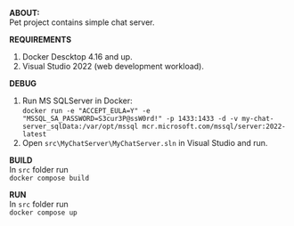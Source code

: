 **ABOUT:**
<br />Pet project contains simple chat server.

**REQUIREMENTS**
1. Docker Descktop 4.16 and up.
2. Visual Studio 2022 (web development workload).

**DEBUG**
1. Run MS SQLServer in Docker:
<br />`docker run -e "ACCEPT_EULA=Y" -e "MSSQL_SA_PASSWORD=S3cur3P@ssW0rd!" -p 1433:1433 -d -v my-chat-server_sqlData:/var/opt/mssql mcr.microsoft.com/mssql/server:2022-latest`
2. Open `src\MyChatServer\MyChatServer.sln` in Visual Studio and run.

**BUILD**
<br />In `src` folder run
<br />`docker compose build`

**RUN**
<br />In `src` folder run
<br />`docker compose up`
